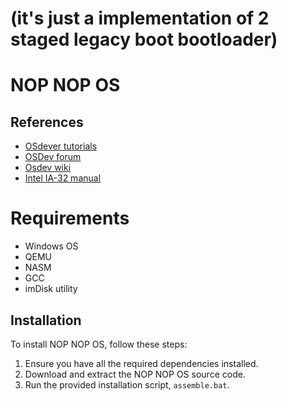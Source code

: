 # (it's just a implementation of 2 staged legacy boot bootloader)

# NOP NOP OS

## References

- [OSdever tutorials](http://www.osdever.net/tutorials)
- [OSDev forum](http://forum.osdev.org/)
- [Osdev wiki](https://wiki.osdev.org/Expanded_Main_Page)
- [Intel IA-32 manual](https://manualsdump.com/en/manuals/intel-ia-32/110723/1)

# Requirements

- Windows OS
- QEMU
- NASM
- GCC
- imDisk utility

## Installation

To install NOP NOP OS, follow these steps:

1. Ensure you have all the required dependencies installed.
2. Download and extract the NOP NOP OS source code.
3. Run the provided installation script, `assemble.bat`.